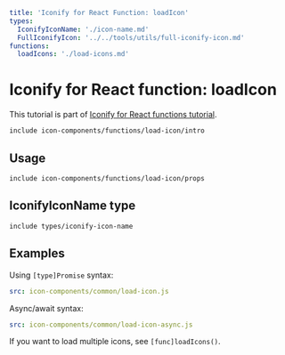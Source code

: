 ```yaml
title: 'Iconify for React Function: loadIcon'
types:
  IconifyIconName: './icon-name.md'
  FullIconifyIcon: '../../tools/utils/full-iconify-icon.md'
functions:
  loadIcons: './load-icons.md'
```

# Iconify for React function: loadIcon

This tutorial is part of [Iconify for React functions tutorial](./index.md#functions).

`include icon-components/functions/load-icon/intro`

## Usage

`include icon-components/functions/load-icon/props`

## IconifyIconName type

`include types/iconify-icon-name`

## Examples

Using `[type]Promise` syntax:

```yaml
src: icon-components/common/load-icon.js
```

Async/await syntax:

```yaml
src: icon-components/common/load-icon-async.js
```

If you want to load multiple icons, see `[func]loadIcons()`.
